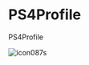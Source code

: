 # PS4Profile
PS4Profile

![icon087s](https://github.com/Master-s/PS4Profile/assets/49209220/de506ab3-d52f-4339-80dc-72ba8ec01bdc)
